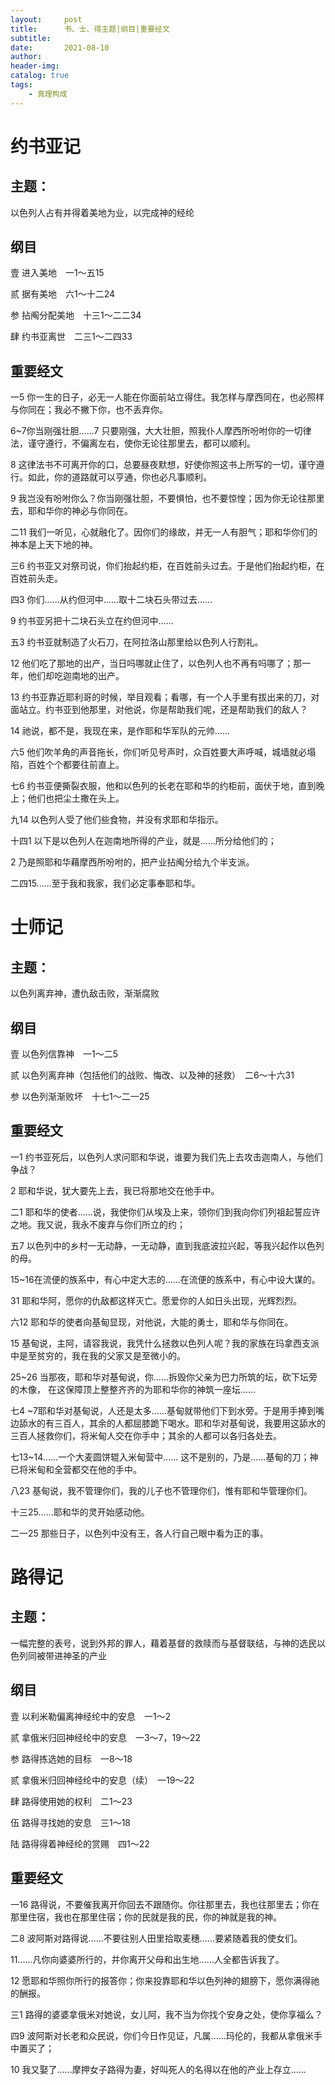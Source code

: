 ```yaml
---
layout:     post
title:      书、士、得主题|纲目|重要经文
subtitle:   
date:       2021-08-10
author:     
header-img: 
catalog: true
tags:
    - 真理构成
---
```


# **约书亚记**

## **主题**：

以色列人占有并得着美地为业，以完成神的经纶

## **纲目**

壹 进入美地　一1～五15

贰 据有美地　六1～十二24

参 拈阄分配美地　十三1～二二34

肆 约书亚离世　二三1～二四33

## **重要经文**

一5 你一生的日子，必无一人能在你面前站立得住。我怎样与摩西同在，也必照样与你同在；我必不撇下你，也不丢弃你。

6\~7你当刚强壮胆......7 只要刚强，大大壮胆，照我仆人摩西所吩咐你的一切律法，谨守遵行，不偏离左右，使你无论往那里去，都可以顺利。

8 这律法书不可离开你的口，总要昼夜默想，好使你照这书上所写的一切，谨守遵行。如此，你的道路就可以亨通，你也必凡事顺利。

9 我岂没有吩咐你么？你当刚强壮胆，不要惧怕，也不要惊惶；因为你无论往那里去，耶和华你的神必与你同在。

二11 我们一听见，心就融化了。因你们的缘故，并无一人有胆气；耶和华你们的神本是上天下地的神。

三6 约书亚又对祭司说，你们抬起约柜，在百姓前头过去。于是他们抬起约柜，在百姓前头走。

四3 你们......从约但河中......取十二块石头带过去......

9 约书亚另把十二块石头立在约但河中......

五3 约书亚就制造了火石刀，在阿拉洛山那里给以色列人行割礼。

12 他们吃了那地的出产，当日吗哪就止住了，以色列人也不再有吗哪了；那一年，他们却吃迦南地的出产。

13 约书亚靠近耶利哥的时候，举目观看；看哪，有一个人手里有拔出来的刀，对面站立。约书亚到他那里，对他说，你是帮助我们呢，还是帮助我们的敌人？

14 祂说，都不是，我现在来，是作耶和华军队的元帅......

六5 他们吹羊角的声音拖长，你们听见号声时，众百姓要大声呼喊，城墙就必塌陷，百姓个个都要往前直上。

七6 约书亚便撕裂衣服，他和以色列的长老在耶和华的约柜前，面伏于地，直到晚上；他们也把尘土撒在头上。

九14 以色列人受了他们些食物，并没有求耶和华指示。

十四1 以下是以色列人在迦南地所得的产业，就是......所分给他们的；

2 乃是照耶和华藉摩西所吩咐的，把产业拈阄分给九个半支派。

二四15......至于我和我家，我们必定事奉耶和华。

# **士师记**

## **主题**：

以色列离弃神，遭仇敌击败，渐渐腐败

## **纲目**

壹 以色列信靠神　一1～二5

贰 以色列离弃神（包括他们的战败、悔改、以及神的拯救）　二6～十六31

参 以色列渐渐败坏　十七1～二一25

## **重要经文**

一1 约书亚死后，以色列人求问耶和华说，谁要为我们先上去攻击迦南人，与他们争战？

2 耶和华说，犹大要先上去，我已将那地交在他手中。

二1 耶和华的使者......说，我使你们从埃及上来，领你们到我向你们列祖起誓应许之地。我又说，我永不废弃与你们所立的约；

五7 以色列中的乡村一无动静，一无动静，直到我底波拉兴起，等我兴起作以色列的母。

15\~16在流便的族系中，有心中定大志的......在流便的族系中，有心中设大谋的。

31 耶和华阿，愿你的仇敌都这样灭亡。愿爱你的人如日头出现，光辉烈烈。

六12 耶和华的使者向基甸显现，对他说，大能的勇士，耶和华与你同在。

15 基甸说，主阿，请容我说，我凭什么拯救以色列人呢？我的家族在玛拿西支派中是至贫穷的，我在我的父家又是至微小的。

25\~26 当那夜，耶和华对基甸说，你......拆毁你父亲为巴力所筑的坛，砍下坛旁的木像， 在这保障顶上整整齐齐的为耶和华你的神筑一座坛......

七4 \~7耶和华对基甸说，人还是太多......基甸就带他们下到水旁。于是用手捧到嘴边舔水的有三百人，其余的人都屈膝跪下喝水。耶和华对基甸说，我要用这舔水的三百人拯救你们，将米甸人交在你手中；其余的人都可以各归各处去。

七13\~14......一个大麦圆饼辊入米甸营中...... 这不是别的，乃是......基甸的刀；神已将米甸和全营都交在他的手中。

八23 基甸说，我不管理你们，我的儿子也不管理你们，惟有耶和华管理你们。

十三25......耶和华的灵开始感动他。

二一25 那些日子，以色列中没有王，各人行自己眼中看为正的事。

# **路得记**

## **主题：**

一幅完整的表号，说到外邦的罪人，藉着基督的救赎而与基督联结，与神的选民以色列同被带进神圣的产业

## **纲目**

壹 以利米勒偏离神经纶中的安息　一1～2

贰 拿俄米归回神经纶中的安息　一3～7，19～22

参 路得拣选她的目标　一8～18

贰 拿俄米归回神经纶中的安息（续）　一19～22

肆 路得使用她的权利　二1～23

伍 路得寻找她的安息　三1～18

陆 路得得着神经纶的赏赐　四1～22

## **重要经文**

一16 路得说，不要催我离开你回去不跟随你。你往那里去，我也往那里去；你在那里住宿，我也在那里住宿；你的民就是我的民，你的神就是我的神。

二8 波阿斯对路得说......不要往别人田里拾取麦穗......要紧随着我的使女们。

11......凡你向婆婆所行的，并你离开父母和出生地......人全都告诉我了。

12 愿耶和华照你所行的报答你；你来投靠耶和华以色列神的翅膀下，愿你满得祂的酬报。

三1 路得的婆婆拿俄米对她说，女儿阿，我不当为你找个安身之处，使你享福么？

四9 波阿斯对长老和众民说，你们今日作见证，凡属......玛伦的，我都从拿俄米手中置买了；

10 我又娶了......摩押女子路得为妻，好叫死人的名得以在他的产业上存立......